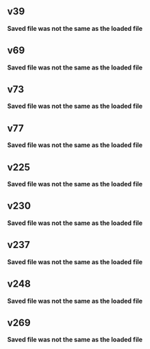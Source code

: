 ## v39

**Saved file was not the same as the loaded file**


## v69

**Saved file was not the same as the loaded file**

## v73

**Saved file was not the same as the loaded file**

## v77

**Saved file was not the same as the loaded file**

## v225

**Saved file was not the same as the loaded file**

## v230

**Saved file was not the same as the loaded file**

## v237

**Saved file was not the same as the loaded file**

## v248

**Saved file was not the same as the loaded file**

## v269

**Saved file was not the same as the loaded file**

